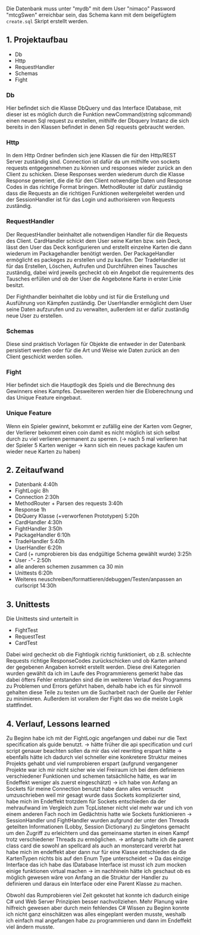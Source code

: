 
Die Datenbank muss unter "mydb" mit dem User "nimaco" Password "mtcgSwen" erreichbar sein, das Schema kann mit dem beigefügtem `create.sql` Skript erstellt werden.

## 1. Projektaufbau
- Db
- Http
- RequestHandler
- Schemas
- Fight

### Db
Hier befindet sich die Klasse DbQuery und das Interface IDatabase, mit dieser ist es möglich durch die Funktion newCommand(string sqlcommand) einen neuen Sql request zu erstellen, mithilfe der Dbquery Instanz die sich bereits in den Klassen befindet in denen Sql requests gebraucht werden.

### Http
In dem Http Ordner befinden sich jene Klassen die für den Http/REST Server zuständig sind. Connection ist dafür da um mithilfe von sockets requests entgegennehmen zu können und responses wieder zurück an den Client zu schicken. Diese Responses werden wiederum durch die Klasse Response generiert, die die für den Client notwendige Daten und Response Codes in das richtige Format bringen. MethodRouter ist dafür zuständig dass die Requests an die richtigen Funktionen weitergeleitet werden und der SessionHandler ist für das Login und authorisieren von Requests zuständig.

### RequestHandler
Der RequestHandler beinhaltet alle notwendigen Handler für die Requests des Client. CardHandler schickt dem User seine Karten bzw. sein Deck, lässt den User das Deck konfigurieren und erstellt einzelne Karten die dann wiederum im Packagehandler benötigt werden.
Der PackageHandler ermöglicht es packeges zu erstellen und zu kaufen. Der TradeHandler ist für das Erstellen, Löschen, Aufrufen und Durchführen eines Tausches zuständig, dabei wird jeweils gecheckt ob ein Angebot die requirements des Tausches erfüllen und ob der User die Angebotene Karte in erster Linie besitzt.

Der Fighthandler beinhaltet die lobby und ist für die Erstellung und Ausführung von Kämpfen zuständig. Der UserHandler ermöglicht dem User seine Daten aufzurufen und zu verwalten, außerdem ist er dafür zuständig neue User zu erstellen.

### Schemas
Diese sind praktisch Vorlagen für Objekte die entweder in der Datenbank persistiert werden oder für die Art und Weise wie Daten zurück an den Client geschickt werden sollen.

### Fight
Hier befindet sich die Hauptlogik des Spiels und die Berechnung des Gewinners eines Kampfes. Desweiteren werden hier die Eloberechnung und das Unique Feature eingebaut.

### Unique Feature
Wenn ein Spieler gewinnt, bekommt er zufällig eine der Karten vom Gegner, der Verlierer bekommt einen coin damit es nicht möglich ist sich selbst durch zu viel verlieren permanent zu sperren.
(-> nach 5 mal verlieren hat der Spieler 5 Karten weniger -> kann sich ein neues package kaufen um wieder neue Karten zu haben)


## 2. Zeitaufwand
- Datenbank 4:40h
- FightLogic 8h
- Connection 2:30h
- MethodRouter + Parsen des requests 3:40h
- Response 1h
- DbQuery Klasse (+verworfenen Prototypen) 5:20h
- CardHandler 4:30h
- FightHandler 3:50h
- PackageHandler 6:10h
- TradeHandler 5:40h
- UserHandler 6:20h
- Card (+ rumprobieren bis das endgültige Schema gewählt wurde) 3:25h
- User -"- 2:50h
- alle anderen schemen zusammen ca 30 min
- Unittests 6:20h
- Weiteres neuschreiben/formattieren/debuggen/Testen/anpassen an curlscript 14:30h

## 3. Unittests
Die Unittests sind unterteilt in
- FightTest
- RequestTest
- CardTest

Dabei wird gecheckt ob die Fightlogik richtig funktioniert, ob z.B. schlechte Requests richtige ResponseCodes zurückschicken und ob Karten anhand der gegebenen Angaben korrekt erstellt werden. Diese drei Kategorien wurden gewählt da ich im Laufe des Programmierens gemerkt habe das dabei öfters Fehler entstanden sind die im weiteren Verlauf des Programms zu Problemen und Errors geführt haben, dehalb habe ich es für sinnvoll gehalten diese Teile zu testen um die Sucharbeit nach der Quelle der Fehler zu minimieren. Außerdem ist vorallem der Fight das wo die meiste Logik stattfindet.

## 4. Verlauf, Lessons learned
Zu Beginn habe ich mit der FightLogic angefangen und dabei nur die Text specification als guide benutzt.
-> hätte früher die api specification und curl script genauer beachten sollen da mir das viel rewriting erspart hätte
-> ebenfalls hätte ich dadurch viel schneller eine konkretere Struktur meines Projekts gehabt und viel rumprobieren erspart (aufgrund vergangener Projekte war ich mir nicht sicher wie viel Freiraum ich bei dem definieren verschiedener Funktionen und schemen tatsächliche hätte, es war im Endeffekt weniger als zuerst eingeschätzt)
-> ich habe von Anfang an Sockets für meine Connection benutzt habe dann alles versucht umzuschrieben weil mir gesagt wurde dass Sockets komplizierter sind, habe mich im Endeffekt trotzdem für Sockets entschieden da der mehraufwand im Vergleich zum TcpListener nicht viel mehr war und ich von einem anderen Fach noch im Gedächtnis hatte wie Sockets funktionieren
-> SessionHandler und FightHandler wurden aufgrund der unter den Threads geteilten Informationen (Lobby, Session Dictionary) zu Singletons gemacht um den Zugriff zu erleichtern und das gemeinsame starten in einen Kampf trotz verschiedener Threads zu ermöglichen.
-> anfangs hatte ich die parent class card die sowohl an spellcard als auch an monstercard vererbt hat habe mich im endeffekt aber dann nur für eine Klasse entschieden da die KartenTypen nichts bis auf den Enum Type unterscheidet
-> Da das einzige Interface das ich habe das IDatabase Interface ist musst ich zum mocken einige funktionen virtual machen
-> im nachhinein hätte ich geschaut ob es möglich gewesen wäre von Anfang an die Struktur der Handler zu definieren und daraus ein Interface oder eine Parent Klasse zu machen.

Obwohl das Rumprobieren viel Zeit gekostet hat konnte ich dadurch einige C# und Web Server Prinzipien besser nachvollziehen. Mehr Planung wäre hilfreich gewesen aber durch mein fehlendes C# Wissen zu Beginn konnte ich nicht ganz einschätzen was alles eingeplant werden musste, weshalb ich einfach mal angefangen habe zu programmieren und dann im Endeffekt viel ändern musste.

 

